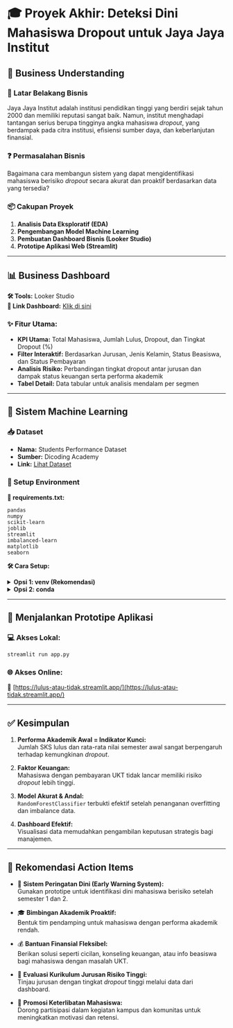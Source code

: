 # 🎓 Proyek Akhir: Deteksi Dini Mahasiswa Dropout untuk Jaya Jaya Institut

## 💼 Business Understanding

### 📌 Latar Belakang Bisnis
Jaya Jaya Institut adalah institusi pendidikan tinggi yang berdiri sejak tahun 2000 dan memiliki reputasi sangat baik. Namun, institut menghadapi tantangan serius berupa tingginya angka mahasiswa *dropout*, yang berdampak pada citra institusi, efisiensi sumber daya, dan keberlanjutan finansial.

### ❓ Permasalahan Bisnis
Bagaimana cara membangun sistem yang dapat mengidentifikasi mahasiswa berisiko *dropout* secara akurat dan proaktif berdasarkan data yang tersedia?

### 📦 Cakupan Proyek
1. **Analisis Data Eksploratif (EDA)**  
2. **Pengembangan Model Machine Learning**  
3. **Pembuatan Dashboard Bisnis (Looker Studio)**  
4. **Prototipe Aplikasi Web (Streamlit)**

---

## 📊 Business Dashboard

**🛠️ Tools:** Looker Studio  
**🔗 Link Dashboard:** [Klik di sini](https://lookerstudio.google.com/reporting/f976dbc6-632c-42b3-a89b-13936367d25c)

### ✨ Fitur Utama:
- **KPI Utama:** Total Mahasiswa, Jumlah Lulus, Dropout, dan Tingkat Dropout (%)
- **Filter Interaktif:** Berdasarkan Jurusan, Jenis Kelamin, Status Beasiswa, dan Status Pembayaran
- **Analisis Risiko:** Perbandingan tingkat dropout antar jurusan dan dampak status keuangan serta performa akademik
- **Tabel Detail:** Data tabular untuk analisis mendalam per segmen

---

## 🤖 Sistem Machine Learning

### 📥 Dataset
- **Nama:** Students Performance Dataset  
- **Sumber:** Dicoding Academy  
- **Link:** [Lihat Dataset](https://github.com/dicodingacademy/dicoding_dataset/blob/main/students_performance/data.csv)

### 🧪 Setup Environment

**🧰 requirements.txt:**
```
pandas
numpy
scikit-learn
joblib
streamlit
imbalanced-learn
matplotlib
seaborn
```

**🛠️ Cara Setup:**

<details>
<summary><strong>Opsi 1: venv (Rekomendasi)</strong></summary>

```bash
python -m venv venv
source venv/bin/activate  # macOS/Linux
.env\Scriptsctivate   # Windows
pip install -r requirements.txt
```
</details>

<details>
<summary><strong>Opsi 2: conda</strong></summary>

```bash
conda create --name proyek_akhir python=3.9
conda activate proyek_akhir
pip install -r requirements.txt
```
</details>

---

## 🧪 Menjalankan Prototipe Aplikasi

### 💻 Akses Lokal:
```bash
streamlit run app.py
```

### 🌐 Akses Online:
🔗 [https://lulus-atau-tidak.streamlit.app/](https://lulus-atau-tidak.streamlit.app/)

---

## ✅ Kesimpulan

1. **Performa Akademik Awal = Indikator Kunci:**  
   Jumlah SKS lulus dan rata-rata nilai semester awal sangat berpengaruh terhadap kemungkinan *dropout*.

2. **Faktor Keuangan:**  
   Mahasiswa dengan pembayaran UKT tidak lancar memiliki risiko *dropout* lebih tinggi.

3. **Model Akurat & Andal:**  
   `RandomForestClassifier` terbukti efektif setelah penanganan overfitting dan imbalance data.

4. **Dashboard Efektif:**  
   Visualisasi data memudahkan pengambilan keputusan strategis bagi manajemen.

---

## 📌 Rekomendasi Action Items

- 🔔 **Sistem Peringatan Dini (Early Warning System):**  
  Gunakan prototipe untuk identifikasi dini mahasiswa berisiko setelah semester 1 dan 2.

- 🎓 **Bimbingan Akademik Proaktif:**  
  Bentuk tim pendamping untuk mahasiswa dengan performa akademik rendah.

- 💰 **Bantuan Finansial Fleksibel:**  
  Berikan solusi seperti cicilan, konseling keuangan, atau info beasiswa bagi mahasiswa dengan masalah UKT.

- 🧭 **Evaluasi Kurikulum Jurusan Risiko Tinggi:**  
  Tinjau jurusan dengan tingkat *dropout* tinggi melalui data dari dashboard.

- 🧩 **Promosi Keterlibatan Mahasiswa:**  
  Dorong partisipasi dalam kegiatan kampus dan komunitas untuk meningkatkan motivasi dan retensi.
